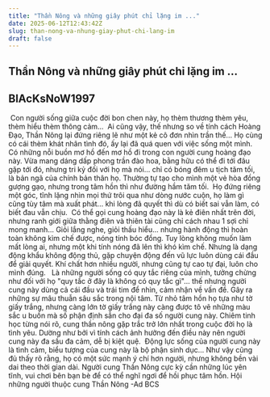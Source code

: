 ```yaml
---
title: "Thần Nông và những giây phút chỉ lặng im ..."
date: 2025-06-12T12:43:42Z
slug: than-nong-va-nhung-giay-phut-chi-lang-im
draft: false
---
```


## Thần Nông và những giây phút chỉ lặng im ...

## BlAcKsNoW1997

​ ​Con người sống giữa cuộc đời bon chen này, họ thèm thương thèm yêu, thèm hiểu thèm thông cảm... ​ ​Ai cũng vậy, thế nhưng so về tính cách Hoàng Đạo, Thần Nông lại đứng riêng lẽ như một kẻ cô đơn nhìn trần thế... Họ cùng có cái thèm khát nhân tình đó, ấy lại đã quá quen với việc sống một mình. ​ ​Có những nỗi buồn mơ hồ đến mơ hồ đi trong con người cung hoàng đạo này. Vừa mang dáng dấp phong trần đào​ hoa, bằng hữu có thể đi tới đâu gặp tới đó, nhưng tri kỷ đối với họ mà nói... chỉ có bóng đêm u tịch tăm tối, là bản ngã của chính bản thân họ.​ ​Thường tự tạo cho mình một vẻ hòa đồng gượng gạo, nhưng trong tâm hồn thì như đường hầm tăm tối. ​ ​Họ đứng riêng một góc, tĩnh lặng nhìn mọi thứ trôi qua như dòng nước cuộn, họ làm gì cũng tùy tâm mà xuất phát... khi lòng đã quyết thì dù có biết sai vẫn làm, có biết đau vẫn chịu. ​ ​Có thể gọi cung hoàng đạo này là kẻ điên nhất trên đời, nhưng ranh giới giữa thằng điên và thiên tài cũng chỉ cách nhau 1 sợi chỉ mong manh...​ ​Giỏi lắng nghe, giỏi thấu hiểu... nhưng hành động thì hoàn toàn không kìm chế được, nóng tính bóc đồng. Tuy lòng không muốn làm mất lòng ai, nhưng một khi tính nóng đã lên thì khó kìm chế. ​Nhưng là dạng động khẩu không động thủ, gặp chuyện động đến vũ lực luôn dùng cái đầu để giải quyết. Khí chất hơn nhiều người, nhưng cũng tự cao tự đại, luôn cho mình đúng.​ ​ ​ ​Là những người sống có quy tắc riêng của mình, tưởng chừng như đối với họ "quy tắc ở đây là không có quy tắc gì"... thế nhưng người cung này dùng cả cái đầu và trái tim để nhìn, cảm nhận về vấn đề. Gây ra những sự mâu thuẫn sâu sắc trong nội tâm.​ ​Từ nhỏ tâm hồn họ tựa như tờ giấy trắng, nhưng càng lớn tờ giấy trắng này càng được tô vẽ những màu sắc u buồn mà số phận định sẳn cho đại đa số người cung này.​ ​Chiêm tinh học từng nói rõ, cung thần nông gặp trắc trở lớn nhất trong cuộc đời họ là tình yêu. Dường như bởi vì tính cách ảnh hưởng đến điều này nên người cung này đa sầu đa cảm, dễ bị kiệt quệ. ​ ​Động lực sống của người cung này là tình cảm, biểu tượng của cung này là bộ phận sinh dục... Như vậy cũng đủ thấy rõ rằng, họ có một sức mạnh ý chí hơn người, nhưng không bền vài dai theo thời gian dài. Người cung Thần Nông cực kỳ cần những lúc yên tĩnh, vui chơi bên bạn bè để có thể nghĩ ngơi để hồi phục tâm hồn.​ ​Hội những người thuộc cung Thần Nông -Ad BCS​